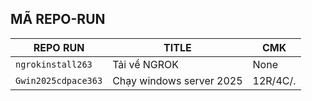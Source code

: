 ## MÃ REPO-RUN
| REPO RUN | TITLE | CMK |
|----------------|------|-------|
|`ngrokinstall263`| Tải về NGROK |  None |
|`Gwin2025cdpace363`| Chạy windows server 2025 | 12R/4C/.|

